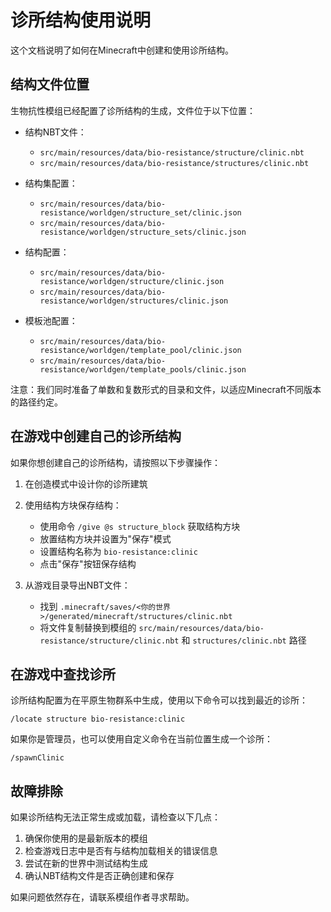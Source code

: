 # 诊所结构使用说明

这个文档说明了如何在Minecraft中创建和使用诊所结构。

## 结构文件位置

生物抗性模组已经配置了诊所结构的生成，文件位于以下位置：

- 结构NBT文件：
  - `src/main/resources/data/bio-resistance/structure/clinic.nbt`
  - `src/main/resources/data/bio-resistance/structures/clinic.nbt`

- 结构集配置：
  - `src/main/resources/data/bio-resistance/worldgen/structure_set/clinic.json`
  - `src/main/resources/data/bio-resistance/worldgen/structure_sets/clinic.json`

- 结构配置：
  - `src/main/resources/data/bio-resistance/worldgen/structure/clinic.json`
  - `src/main/resources/data/bio-resistance/worldgen/structures/clinic.json`

- 模板池配置：
  - `src/main/resources/data/bio-resistance/worldgen/template_pool/clinic.json`
  - `src/main/resources/data/bio-resistance/worldgen/template_pools/clinic.json`

注意：我们同时准备了单数和复数形式的目录和文件，以适应Minecraft不同版本的路径约定。

## 在游戏中创建自己的诊所结构

如果你想创建自己的诊所结构，请按照以下步骤操作：

1. 在创造模式中设计你的诊所建筑
2. 使用结构方块保存结构：
   - 使用命令 `/give @s structure_block` 获取结构方块
   - 放置结构方块并设置为"保存"模式
   - 设置结构名称为 `bio-resistance:clinic`
   - 点击"保存"按钮保存结构

3. 从游戏目录导出NBT文件：
   - 找到 `.minecraft/saves/<你的世界>/generated/minecraft/structures/clinic.nbt`
   - 将文件复制替换到模组的 `src/main/resources/data/bio-resistance/structure/clinic.nbt` 和 `structures/clinic.nbt` 路径

## 在游戏中查找诊所

诊所结构配置为在平原生物群系中生成，使用以下命令可以找到最近的诊所：

```
/locate structure bio-resistance:clinic
```

如果你是管理员，也可以使用自定义命令在当前位置生成一个诊所：

```
/spawnClinic
```

## 故障排除

如果诊所结构无法正常生成或加载，请检查以下几点：

1. 确保你使用的是最新版本的模组
2. 检查游戏日志中是否有与结构加载相关的错误信息
3. 尝试在新的世界中测试结构生成
4. 确认NBT结构文件是否正确创建和保存

如果问题依然存在，请联系模组作者寻求帮助。 